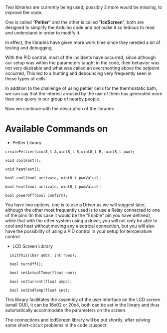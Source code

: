 _Two libraries_ are currently being used, possibly 2 more would be missing, to improve the code.

One is called "__Peltier__" and the other is called "__lcdScreen__", both are designed to simplify the Arduino code and not make it so tedious to read and understand in order to modify it.

In effect, the libraries have given more work time since they needed a lot of testing and debugging,

With the PID control, most of the incidents have occurred, since although our setup was within the parameters taught in the code, their behavior was not very desirable and what was called an overshooting above the setpoint occurred, This led to a hunting and debouncing very frequently seen in these types of cells.

In addition to the challenge of using peltier cells for the thermostatic bath, we can say that the interest aroused by the use of them has generated more than one query in our group of nearby people.

Now we continue with the description of the libraries

# Available Commands on
- Peltier Library

```
createPeltier(uint8_t A,uint8_t B,uint8_t E, uint8_t pwm);

void coolFast();

void heatFast();

bool cool(bool activate, uint8_t pwmValue);

bool heat(bool activate, uint8_t pwmValue);

bool powerOff(bool confirm);

```
You have two options, one is to use a Driver as we will suggest later, although the other most frequently used is to use a Relay connected to one of the pins (In this case it would be the "Enable" pin you have defined), while that with the other system using a driver, you will not only be able to cool and heat without moving any electrical connection, but you will also have the possibility of using a PID control in your setup for temperature control.

- LCD Screen Library
```
  initThis(char addr, int rows);

  bool turnOff();

  bool setActualTemp(float num);

  bool setCurrent(float amps);

  bool setEndTemp(float set);
```
This library facilitates the assembly of the user interface on the LCD screen (small GUI), it can be 16x02 or 20x4, both can be set in the library and thus automatically accommodate the parameters on the screen.

The connections and lcdScreen library will be put shortly, after solving some short-circuit problems in the code :suspect:
